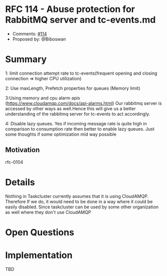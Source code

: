 # RFC 114 - Abuse protection for RabbitMQ server and tc-events.md
* Comments: [#114](https://api.github.com/repos/taskcluster/taskcluster-rfcs/issues/114)
* Proposed by: @Biboswan

# Summary

1: limit connection attempt rate to tc-events(frequent opening and closing connection => higher CPU utilization)

2: Use maxLength, Prefetch properties for queues (Memory limit)

3:Using memory and cpu alarm apis (https://www.cloudamqp.com/docs/api-alarms.html)
Our rabbitmq server is accessed by other ways as well.Hence this will give us a better understanding of the rabbitmq server for tc-events to act accordingly.

4: Disable lazy queues. Yes if incoming message rate is quite high in comparison to consumption rate then better to enable lazy queues. Just some thoughts if some optimization mid way possible

## Motivation

rfc-0104

# Details

Nothing in Taskcluster currently assumes that it is using CloudAMQP. Therefore  If we do, it would need to be done in a way where it could be easily disabled. Since taskcluster can be used by some other organization as well where they don't use CloudAMQP

# Open Questions

# Implementation

TBD
